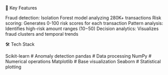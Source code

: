 📌 Key Features

Fraud detection: Isolation Forest model analyzing 280K+ transactions
Risk scoring: Generates 0-100 risk scores for each transaction
Pattern analysis: Identifies high-risk amount ranges ($10-$50)
Decision analytics: Visualizes fraud clusters and temporal trends

🛠️ Tech Stack

Scikit-learn # Anomaly detection
pandas # Data processing
NumPy # Numerical operations
Matplotlib # Base visualization
Seaborn # Statistical plotting
